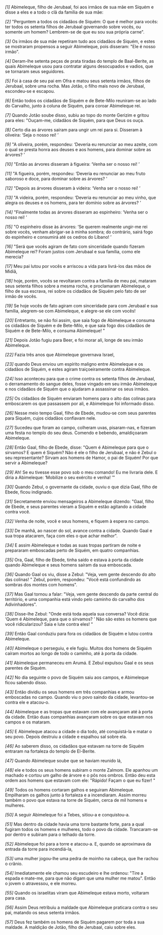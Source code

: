 *[1]* Abimeleque, filho de Jerubaal, foi aos irmãos de sua mãe em Siquém e disse a eles e a todo o clã da família de sua mãe:

*[2]* "Perguntem a todos os cidadãos de Siquém: O que é melhor para vocês: ter todos os setenta filhos de Jerubaal governando sobre vocês, ou somente um homem? Lembrem-se de que eu sou sua própria carne".

*[3]* Os irmãos de sua mãe repetiram tudo aos cidadãos de Siquém, e estes se mostraram propensos a seguir Abimeleque, pois disseram: "Ele é nosso irmão".

*[4]* Deram-lhe setenta peças de prata tiradas do templo de Baal-Berite, as quais Abimeleque usou para contratar alguns desocupados e vadios, que se tornaram seus seguidores.

*[5]* Foi à casa de seu pai em Ofra e matou seus setenta irmãos, filhos de Jerubaal, sobre uma rocha. Mas Jotão, o filho mais novo de Jerubaal, escondeu-se e escapou.

*[6]* Então todos os cidadãos de Siquém e de Bete-Milo reuniram-se ao lado do Carvalho, junto à coluna de Siquém, para coroar Abimeleque rei.

*[7]* Quando Jotão soube disso, subiu ao topo do monte Gerizim e gritou para eles: "Ouçam-me, cidadãos de Siquém, para que Deus os ouça.

*[8]* Certo dia as árvores saíram para ungir um rei para si. Disseram à oliveira: ‘Seja o nosso rei! ’

*[9]* "A oliveira, porém, respondeu: ‘Deveria eu renunciar ao meu azeite, com o qual se presta honra aos deuses e aos homens, para dominar sobre as árvores? ’

*[10]* "Então as árvores disseram à figueira: ‘Venha ser o nosso rei! ’

*[11]* "A figueira, porém, respondeu: ‘Deveria eu renunciar ao meu fruto saboroso e doce, para dominar sobre as árvores? ’

*[12]* "Depois as árvores disseram à videira: ‘Venha ser o nosso rei! ’

*[13]* "A videira, porém, respondeu: ‘Deveria eu renunciar ao meu vinho, que alegra os deuses e os homens, para ter domínio sobre as árvores? ’

*[14]* "Finalmente todas as árvores disseram ao espinheiro: ‘Venha ser o nosso rei! ’

*[15]* "O espinheiro disse às árvores: ‘Se querem realmente ungir-me rei sobre vocês, venham abrigar-se à minha sombra; do contrário, sairá fogo do espinheiro e consumirá até os cedros do Líbano! ’

*[16]* "Será que vocês agiram de fato com sinceridade quando fizeram Abimeleque rei? Foram justos com Jerubaal e sua família, como ele merecia?

*[17]* Meu pai lutou por vocês e arriscou a vida para livrá-los das mãos de Midiã,

*[18]* hoje, porém, vocês se revoltaram contra a família de meu pai, mataram seus setenta filhos sobre a mesma rocha, e proclamaram Abimeleque, o filho de sua escrava, rei sobre os cidadãos de Siquém pelo fato de ser irmão de vocês.

*[19]* Se hoje vocês de fato agiram com sinceridade para com Jerubaal e sua família, alegrem-se com Abimeleque, e alegre-se ele com vocês!

*[20]* Entretanto, se não foi assim, que saia fogo de Abimeleque e consuma os cidadãos de Siquém e de Bete-Milo, e que saia fogo dos cidadãos de Siquém e de Bete-Milo, e consuma Abimeleque! "

*[21]* Depois Jotão fugiu para Beer, e foi morar ali, longe de seu irmão Abimeleque.

*[22]* Fazia três anos que Abimeleque governava Israel,

*[23]* quando Deus enviou um espírito maligno entre Abimeleque e os cidadãos de Siquém, e estes agiram traiçoeiramente contra Abimeleque.

*[24]* Isso aconteceu para que o crime contra os setenta filhos de Jerubaal, o derramamento do sangue deles, fosse vingado em seu irmão Abimeleque e nos cidadãos de Siquém que o ajudaram a assassinar os seus irmãos.

*[25]* Os cidadãos de Siquém enviaram homens para o alto das colinas para emboscarem os que passassem por ali, e Abimeleque foi informado disso.

*[26]* Nesse meio tempo Gaal, filho de Ebede, mudou-se com seus parentes para Siquém, cujos cidadãos confiavam nele.

*[27]* Sucedeu que foram ao campo, colheram uvas, pisaram-nas, e fizeram uma festa no templo do seu deus. Comendo e bebendo, amaldiçoaram Abimeleque.

*[28]* Então Gaal, filho de Ebede, disse: "Quem é Abimeleque para que o sirvamos? E quem é Siquém? Não é ele o filho de Jerubaal, e não é Zebul o seu representante? Sirvam aos homens de Hamor, o pai de Siquém! Por que servir a Abimeleque?

*[29]* Ah! Se eu tivesse esse povo sob o meu comando! Eu me livraria dele. E diria a Abimeleque: ‘Mobilize o seu exército e venha! ’"

*[30]* Quando Zebul, o governante da cidade, ouviu o que dizia Gaal, filho de Ebede, ficou indignado.

*[31]* Secretamente enviou mensageiros a Abimeleque dizendo: "Gaal, filho de Ebede, e seus parentes vieram a Siquém e estão agitando a cidade contra você.

*[32]* Venha de noite, você e seus homens, e fiquem à espera no campo.

*[33]* De manhã, ao nascer do sol, avance contra a cidade. Quando Gaal e sua tropa atacarem, faça com eles o que achar melhor".

*[34]* E assim Abimeleque e todas as suas tropas partiram de noite e prepararam emboscadas perto de Siquém, em quatro companhias.

*[35]* Ora, Gaal, filho de Ebede, tinha saído e estava à porta da cidade quando Abimeleque e seus homens saíram da sua emboscada.

*[36]* Quando Gaal os viu, disse a Zebul: "Veja, vem gente descendo do alto das colinas! " Zebul, porém, respondeu: "Você está confundindo as sombras dos montes com homens".

*[37]* Mas Gaal tornou a falar: "Veja, vem gente descendo da parte central do território, e uma companhia está vindo pelo caminho do carvalho dos Adivinhadores".

*[38]* Disse-lhe Zebul: "Onde está toda aquela sua conversa? Você dizia: ‘Quem é Abimeleque, para que o sirvamos? ’ Não são estes os homens que você ridicularizou? Saia e lute contra eles! "

*[39]* Então Gaal conduziu para fora os cidadãos de Siquém e lutou contra Abimeleque.

*[40]* Abimeleque o perseguiu, e ele fugiu. Muitos dos homens de Siquém caíram mortos ao longo de todo o caminho, até à porta da cidade.

*[41]* Abimeleque permaneceu em Arumá. E Zebul expulsou Gaal e os seus parentes de Siquém.

*[42]* No dia seguinte o povo de Siquém saiu aos campos, e Abimeleque ficou sabendo disso.

*[43]* Então dividiu os seus homens em três companhias e armou emboscadas no campo. Quando viu o povo saindo da cidade, levantou-se contra ele e atacou-o.

*[44]* Abimeleque e as tropas que estavam com ele avançaram até à porta da cidade. Então duas companhias avançaram sobre os que estavam nos campos e os mataram.

*[45]* E Abimeleque atacou a cidade o dia todo, até conquistá-la e matar o seu povo. Depois destruiu a cidade e espalhou sal sobre ela.

*[46]* Ao saberem disso, os cidadãos que estavam na torre de Siquém entraram na fortaleza do templo de El-Berite.

*[47]* Quando Abimeleque soube que se haviam reunido lá,

*[48]* ele e todos os seus homens subiram o monte Zalmom. Ele apanhou um machado e cortou um galho de árvore e o pôs nos ombros. Então deu esta ordem aos homens que estavam com ele: "Rápido! Façam o que eu fizer! "

*[49]* Todos os homens cortaram galhos e seguiram Abimeleque. Empilharam os galhos junto à fortaleza e a incendiaram. Assim morreu também o povo que estava na torre de Siquém, cerca de mil homens e mulheres.

*[50]* A seguir Abimeleque foi a Tebes, sitiou-a e conquistou-a.

*[51]* Mas dentro da cidade havia uma torre bastante forte, para a qual fugiram todos os homens e mulheres, todo o povo da cidade. Trancaram-se por dentro e subiram para o telhado da torre.

*[52]* Abimeleque foi para a torre e atacou-a. E, quando se aproximava da entrada da torre para incendiá-la,

*[53]* uma mulher jogou-lhe uma pedra de moinho na cabeça, que lhe rachou o crânio.

*[54]* Imediatamente ele chamou seu escudeiro e lhe ordenou: "Tire a espada e mate-me, para que não digam que uma mulher me matou". Então o jovem o atravessou, e ele morreu.

*[55]* Quando os israelitas viram que Abimeleque estava morto, voltaram para casa.

*[56]* Assim Deus retribuiu a maldade que Abimeleque praticara contra o seu pai, matando os seus setenta irmãos.

*[57]* Deus fez também os homens de Siquém pagarem por toda a sua maldade. A maldição de Jotão, filho de Jerubaal, caiu sobre eles.


